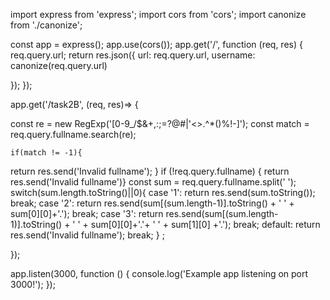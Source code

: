 import express from 'express';
import cors from 'cors';
import canonize from './canonize';

const app = express();
app.use(cors());
app.get('/', function (req, res) {
  req.query.url;
  return res.json({
    url: req.query.url,
    username: canonize(req.query.url)

  });
});


app.get('/task2B', (req, res)=> {


  const re = new RegExp('[0-9_/$&+,:;=?@#|\'<>.^*()%!-]');
    const match = req.query.fullname.search(re);

    if(match != -1){
  return res.send('Invalid fullname');
  }
  if (!req.query.fullname) {
    return res.send('Invalid fullname')}
  const sum = req.query.fullname.split(' ');    
  switch(sum.length.toString()||0){
    case '1': return res.send(sum.toString());
      break;
    case '2': return res.send(sum[(sum.length-1)].toString() + ' ' + sum[0][0]+'.');
      break;
    case '3': return res.send(sum[(sum.length-1)].toString() + ' ' + sum[0][0]+'.'+ ' ' + sum[1][0] +'.');
      break;
    default: return res.send('Invalid fullname');
      break;
  }      ;

  });


app.listen(3000, function () {
  console.log('Example app listening on port 3000!');
});
